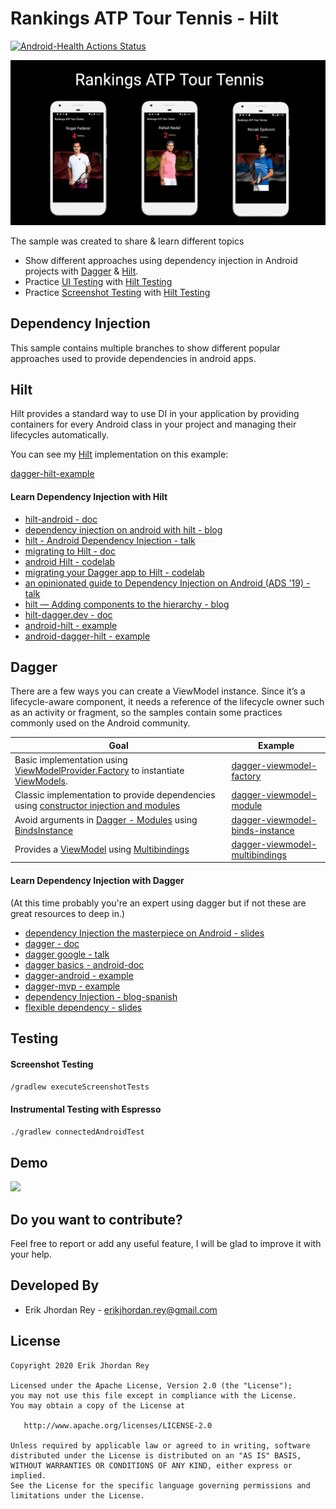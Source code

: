 # Rankings ATP Tour Tennis - Hilt 
[![Android-Health Actions Status](https://github.com/erikjhordan-rey/ATP-Rankings-Hilt-Dagger/workflows/Android-Health/badge.svg)](https://github.com/erikjhordan-rey/ATP-Rankings-Hilt-Dagger/actions)


![](./art/atp-tour.png)

The sample was created to share & learn different topics 

* Show different approaches using dependency injection in Android projects with [Dagger](https://dagger.dev/) & [Hilt](https://developer.android.com/training/dependency-injection/hilt-android).
* Practice [UI Testing](https://developer.android.com/training/testing/ui-testing/espresso-testing) with [Hilt Testing](https://developer.android.com/training/dependency-injection/hilt-testing?authuser=1)
* Practice [Screenshot Testing](http://facebook.github.io/screenshot-tests-for-android/#getting-started) with [Hilt Testing](https://developer.android.com/training/dependency-injection/hilt-testing?authuser=1)

## Dependency Injection 

This sample contains multiple branches to show different popular approaches used to provide dependencies in android apps.

## Hilt

Hilt provides a standard way to use DI in your application by providing containers for every Android class in your project and managing their lifecycles automatically.

You can see my [Hilt](https://github.com/erikjhordan-rey/ATP-Rankings-di/tree/master) implementation on this example:

[dagger-hilt-example](https://github.com/erikjhordan-rey/ATP-Rankings-di/tree/master) 

#### Learn Dependency Injection with Hilt

* [hilt-android - doc](https://developer.android.com/training/dependency-injection/hilt-android)
* [dependency injection on android with hilt - blog](https://medium.com/androiddevelopers/dependency-injection-on-android-with-hilt-67b6031e62d)
* [hilt - Android Dependency Injection - talk](https://www.youtube.com/watch?v=B56oV3IHMxg)
* [migrating to Hilt - doc](https://dagger.dev/hilt/migration-guide)
* [android Hilt - codelab](https://codelabs.developers.google.com/codelabs/android-hilt/#1)
* [migrating your Dagger app to Hilt - codelab](https://codelabs.developers.google.com/codelabs/android-dagger-to-hilt/#0)
* [an opinionated guide to Dependency Injection on Android (ADS '19) - talk](https://www.youtube.com/watch?v=o-ins1nvbDg&t=216s)
* [hilt — Adding components to the hierarchy - blog](https://medium.com/androiddevelopers/hilt-adding-components-to-the-hierarchy-96f207d6d92d)
* [hilt-dagger.dev - doc](https://dagger.dev/hilt/)
* [android-hilt - example](https://github.com/googlecodelabs/android-hilt)
* [android-dagger-hilt - example](https://github.com/googlecodelabs/android-dagger-to-hilt)

## Dagger

There are a few ways you can create a ViewModel instance. Since it’s a lifecycle-aware component, it needs a reference of the lifecycle owner such as an activity or fragment, so the samples contain some practices commonly used on the Android community.

Goal | Example |
--- | --- | 
Basic implementation using [ViewModelProvider.Factory](https://codelabs.developers.google.com/codelabs/kotlin-android-training-view-model/#0) to instantiate [ViewModels](https://developer.android.com/topic/libraries/architecture/viewmodel). | [dagger-viewmodel-factory](https://github.com/erikjhordan-rey/ATP-Rankings-di/tree/dagger-viewmodel-factory) |
Classic implementation to provide dependencies using [constructor injection and modules](https://dagger.dev/dev-guide/) | [dagger-viewmodel-module](https://github.com/erikjhordan-rey/ATP-Rankings-di/tree/dagger-viewmodel-module) |
Avoid arguments in [Dagger - Modules](https://dagger.dev/hilt/modules.html) using [BindsInstance](https://dagger.dev/api/2.10/dagger/BindsInstance.html) | [dagger-viewmodel-binds-instance](https://github.com/erikjhordan-rey/ATP-Rankings-di/tree/dagger-viewmodel-binds-instance) |
Provides a [ViewModel](https://developer.android.com/topic/libraries/architecture/viewmodel) using [Multibindings](https://dagger.dev/dev-guide/multibindings.html) | [dagger-viewmodel-multibindings](https://github.com/erikjhordan-rey/ATP-Rankings-di/tree/dagger-viewmodel-multibindings) |

#### Learn Dependency Injection with Dagger

(At this time probably you're an expert using dagger but if not these are great resources to deep in.)

* [dependency Injection the masterpiece on Android - slides](https://speakerdeck.com/erikjhordan_rey/dependency-injection-the-masterpiece-on-android)
* [dagger - doc](https://dagger.dev/)
* [dagger google - talk](https://www.youtube.com/watch?v=oK_XtfXPkqw)
* [dagger basics - android-doc](https://developer.android.com/training/dependency-injection/dagger-basics?authuser=1)
* [dagger-android - example](https://github.com/erikjhordan-rey/Kata-Dagger2-Android)
* [dagger-mvp - example](https://github.com/erikjhordan-rey/Dagger2-MVP-Sample)
* [dependency Injection - blog-spanish](https://erikjhordan-rey.github.io/blog/2016/04/25/ANDROID-dependency-injection.html)
* [flexible dependency - slides](https://speakerdeck.com/erikjhordan_rey/flexible-dependency)

## Testing

#### Screenshot Testing

`/gradlew executeScreenshotTests`

#### Instrumental Testing with Espresso 

`./gradlew connectedAndroidTest`

## Demo

<img src="https://user-images.githubusercontent.com/5893477/94775536-a349f980-0385-11eb-990a-1d12b9ae0f52.gif" width="260">

Do you want to contribute?
--------------------------

Feel free to report or add any useful feature, I will be glad to improve it with your help.

Developed By
------------

* Erik Jhordan Rey  - <erikjhordan.rey@gmail.com> 

License
-------

    Copyright 2020 Erik Jhordan Rey

    Licensed under the Apache License, Version 2.0 (the "License");
    you may not use this file except in compliance with the License.
    You may obtain a copy of the License at

       http://www.apache.org/licenses/LICENSE-2.0

    Unless required by applicable law or agreed to in writing, software
    distributed under the License is distributed on an "AS IS" BASIS,
    WITHOUT WARRANTIES OR CONDITIONS OF ANY KIND, either express or implied.
    See the License for the specific language governing permissions and
    limitations under the License.
